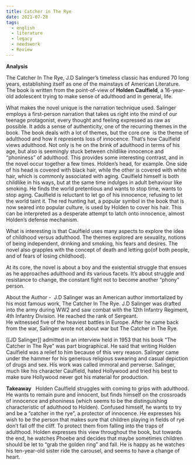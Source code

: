 ```yaml
---
title: Catcher in The Rye
date: 2021-07-28
tags:
  - english
  - literature
  - legacy
  - needswork
  - Review
---
```


**Analysis** 

The Catcher In The Rye, J.D Salinger’s timeless classic has endured 70 long years, establishing itself as one of the mainstays of American Literature. The book is written from the point-of-view of **Holden Caulfield**, a 16-year-old adolescent trying to make sense of adulthood and in general, life. 
  
What makes the novel unique is the narration technique used. Salinger employs a first-person narration that takes us right into the mind of our teenage protagonist, every thought and feeling expressed as raw as possible. It adds a sense of authenticity, one of the recurring themes in the book. The book deals with a lot of themes, but the core one  is the theme of adulthood and how it represents loss of innocence. That’s how Caulfield views adulthood. Not only is he on the brink of adulthood in terms of his age, but also is seemingly stuck between childlike innocence and “phoniness” of adulthood. This provides some interesting contrast, and in the novel occur together a few times. Holden’s head, for example. One side of his head is covered with black hair, while the other is covered with white hair, which is commonly associated with aging. Caulfield himself is both childlike in his ways, but at the same time indulges in adult behaviour like smoking. He finds the world pretentious and wants to stop time, wants to stop aging. Caulfield is reluctant to let go of his innocence, refusing to let the world taint it. The red hunting hat, a popular symbol in the book that is now seared into popular culture, is used by Holden to cover his hair. This can be interpreted as a desperate attempt to latch onto innocence, almost Holden’s defense mechanism. 
  
What is interesting is that Caulfield uses many aspects to explore the idea of childhood versus adulthood. The themes explored are sexuality, notions of being independent, drinking and smoking, his fears and desires. The novel also grapples with the concept of death and letting go(of both people, and of fears of losing childhood).  
  
At its core, the novel is about a boy and the existential struggle that ensues as he approaches adulthood and its various facets. It’s about struggle and resistance to change, the constant fight not to become another “phony” person. 


About the Author -  J.D Salinger was an American author immortalized by his most famous work, The Catcher In The Rye. J.D Salinger was drafted into the army during WW2 and saw combat with the 12th Infantry Regiment, 4th Infantry Division. He reached the rank of Sergeant.  
He witnessed five of the heaviest battles in Europe. After he came back from the war, Salinger wrote not about war but The Catcher in The Rye.  
  
[[JD Salinger]] admitted in an interview held in 1953 that his book “The Catcher in The Rye” was part biographical. He said that writing Holden Caulfield was a relief to him because of this very reason. Salinger came under the hammer for his generous religious swearing and casual depiction of drugs and sex. His work was called immoral and perverse. Salinger, much like his character Caulfield, hated Hollywood and tried his best to make sure Hollywood never got his material for production. 

**Takeaway**   
Holden Caulfield struggles with coming to grips with adulthood. He wants to remain pure and innocent, but finds himself on the crossroads of innocence and phoniness (which seems to be the distinguishing characteristic of adulthood to Holden). Confused himself, he wants to try and be a “catcher in the rye”, a protector of innocence. He expresses his wish to be the person that makes sure that children playing in fields of rye don’t fall off the cliff. To protect them from falling into the traps of adulthood. Holden expresses this view throughout the book, but towards the end, he watches Phoebe and decides that maybe sometimes children should be let to “grab the golden ring” and fall. He is happy as he watches his ten-year-old sister ride the carousel, and seems to have a change of heart.